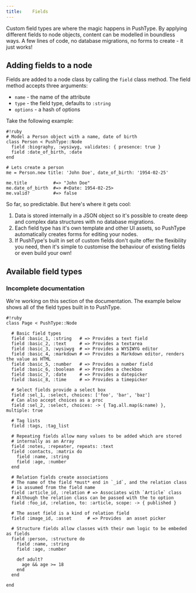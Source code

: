```yaml
---
title:    Fields
---
```


Custom field types are where the magic happens in PushType. By applying different fields to node objects, content can be modelled in boundless ways. A few lines of code, no database migrations, no forms to create - it just works!

## Adding fields to a node

Fields are added to a node class by calling the `field` class method. The field method accepts three arguments:

* `name` - the name of the attribute
* `type` - the field type, defaults to `:string`
* `options` - a hash of options

Take the following example:
  
    #!ruby
    # Model a Person object with a name, date of birth
    class Person < PushType::Node
      field :biography, :wysiwyg, validates: { presence: true }
      field :date_of_birth, :date
    end
    
    # Lets create a person
    me = Person.new title: 'John Doe', date_of_birth: '1954-02-25'
    
    me.title          #=> "John Doe"
    me.date_of_birth  #=> #<Date: 1954-02-25>
    me.valid?         #=> false

So far, so predictable. But here's where it gets cool:

1. Data is stored internally in a JSON object so it's possible to create deep and complex data structures with no database migrations.
2. Each field type has it's own template and other UI assets, so PushType automatically creates forms for editing your nodes.
3. If PushType's built in set of custom fields don't quite offer the flexibility you need, then it's simple to customise the behaviour of existing fields or even build your own!


## Available field types

<div class="panel callout warning">
  <h3>Incomplete documentation</h3>
  <p>We're working on this section of the documentation. The example below shows all of the field types built in to PushType.</p>
</div>

    #!ruby
    class Page < PushType::Node

      # Basic field types
      field :basic_1, :string   # => Provides a text field
      field :basic_2, :text     # => Provides a textarea
      field :basic_3, :wysiwyg  # => Provides a WYSIWYG editor
      field :basic_4, :markdown # => Provides a Markdown editor, renders the value as HTML
      field :basic_5, :number   # => Provides a number field
      field :basic_6, :boolean  # => Provides a checkbox
      field :basic_7, :date     # => Provides a datepicker
      field :basic_8, :time     # => Provides a timepicker

      # Select fields provide a select box
      field :sel_1, :select, choices: ['foo', 'bar', 'baz']
      # Can also accept choices as a proc
      field :sel_2, :select, choices: -> { Tag.all.map(&:name) }, multiple: true

      # Tag lists
      field :tags, :tag_list

      # Repeating fields allow many values to be added which are stored
      # internally as an Array
      field :notes, :repeater, repeats: :text
      field :contacts, :matrix do
        field :name, :string
        field :age, :number
      end

      # Relation fields create associations
      # The name of the field *must* end in `_id`, and the relation class
      # is assumed from the field name
      field :article_id, :relation # => Associates with `Article` class
      # Although the relation class can be passed with the to option
      field :foo_id, :relation, to: :article, scope: -> { published }

      # The asset field is a kind of relation field
      field :image_id, :asset      # => Provides  an asset picker

      # Structure fields allow classes with their own logic to be embeded as fields
      field :person, :structure do
        field :name, :string
        field :age, :number

        def adult?
          age && age >= 18
        end
      end

    end
